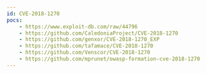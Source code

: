 ```yaml
---
id: CVE-2018-1270
pocs: 
    - https://www.exploit-db.com/raw/44796
    - https://github.com/CaledoniaProject/CVE-2018-1270
    - https://github.com/genxor/CVE-2018-1270_EXP
    - https://github.com/tafamace/CVE-2018-1270
    - https://github.com/Venscor/CVE-2018-1270
    - https://github.com/mprunet/owasp-formation-cve-2018-1270
---
```


